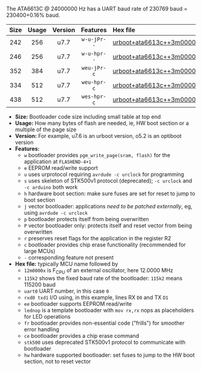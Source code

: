 The ATA6613C @ 24000000 Hz has a UART baud rate of 230769 baud = 230400+0.16% baud.

|Size|Usage|Version|Features|Hex file|
|:-:|:-:|:-:|:-:|:--|
|242|256|u7.7|`w-u-jPr--`|[urboot+ata6613c++3m0000x+++28k8_uart0_rxd0_txd1_lednop.hex](https://raw.githubusercontent.com/stefanrueger/urboot.hex/main/mcus/ata6613c/external_oscillator/fcpu++3m0000_Hz/br+++28k8_bps/urboot+ata6613c++3m0000x+++28k8_uart0_rxd0_txd1_lednop.hex)|
|246|256|u7.7|`w-u-hpr--`|[urboot+ata6613c++3m0000x+++28k8_uart0_rxd0_txd1_lednop_fr_hw.hex](https://raw.githubusercontent.com/stefanrueger/urboot.hex/main/mcus/ata6613c/external_oscillator/fcpu++3m0000_Hz/br+++28k8_bps/urboot+ata6613c++3m0000x+++28k8_uart0_rxd0_txd1_lednop_fr_hw.hex)|
|352|384|u7.7|`weu-jPr-c`|[urboot+ata6613c++3m0000x+++28k8_uart0_rxd0_txd1_ee_lednop_fr_ce.hex](https://raw.githubusercontent.com/stefanrueger/urboot.hex/main/mcus/ata6613c/external_oscillator/fcpu++3m0000_Hz/br+++28k8_bps/urboot+ata6613c++3m0000x+++28k8_uart0_rxd0_txd1_ee_lednop_fr_ce.hex)|
|334|512|u7.7|`weu-hpr-c`|[urboot+ata6613c++3m0000x+++28k8_uart0_rxd0_txd1_ee_lednop_fr_ce_hw.hex](https://raw.githubusercontent.com/stefanrueger/urboot.hex/main/mcus/ata6613c/external_oscillator/fcpu++3m0000_Hz/br+++28k8_bps/urboot+ata6613c++3m0000x+++28k8_uart0_rxd0_txd1_ee_lednop_fr_ce_hw.hex)|
|438|512|u7.7|`wes-hpr-c`|[urboot+ata6613c++3m0000x+++28k8_uart0_rxd0_txd1_ee_lednop_fr_ce_stk500_hw.hex](https://raw.githubusercontent.com/stefanrueger/urboot.hex/main/mcus/ata6613c/external_oscillator/fcpu++3m0000_Hz/br+++28k8_bps/urboot+ata6613c++3m0000x+++28k8_uart0_rxd0_txd1_ee_lednop_fr_ce_stk500_hw.hex)|

- **Size:** Bootloader code size including small table at top end
- **Usage:** How many bytes of flash are needed, ie, HW boot section or a multiple of the page size
- **Version:** For example, u7.6 is an urboot version, o5.2 is an optiboot version
- **Features:**
  + `w` bootloader provides `pgm_write_page(sram, flash)` for the application at `FLASHEND-4+1`
  + `e` EEPROM read/write support
  + `u` uses urprotocol requiring `avrdude -c urclock` for programming
  + `s` uses skeleton of STK500v1 protocol (deprecated); `-c urclock` and `-c arduino` both work
  + `h` hardware boot section: make sure fuses are set for reset to jump to boot section
  + `j` vector bootloader: applications *need to be patched externally*, eg, using `avrdude -c urclock`
  + `p` bootloader protects itself from being overwritten
  + `P` vector bootloader only: protects itself and reset vector from being overwritten
  + `r` preserves reset flags for the application in the register R2
  + `c` bootloader provides chip erase functionality (recommended for large MCUs)
  + `-` corresponding feature not present
- **Hex file:** typically MCU name followed by
  + `12m0000x` is F<sub>CPU</sub> of an external oscillator, here 12.0000 MHz
  + `115k2` shows the fixed baud rate of the bootloader: `115k2` means 115200 baud
  + `uart0` UART number, in this case `0`
  + `rxd0 txd1` I/O using, in this example, lines RX `D0` and TX `D1`
  + `ee` bootloader supports EEPROM read/write
  + `lednop` is a template bootloader with `mov rx,rx` nops as placeholders for LED operations
  + `fr` bootloader provides non-essential code ("frills") for smoother error handling
  + `ce` bootloader provides a chip erase command
  + `stk500` uses deprecated STK500v1 protocol to communicate with bootloader
  + `hw` hardware supported bootloader: set fuses to jump to the HW boot section, not to reset vector
